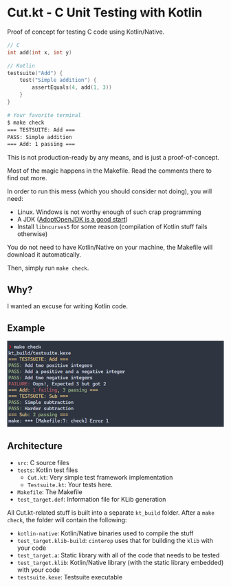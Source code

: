 # Cut.kt - C Unit Testing with Kotlin

Proof of concept for testing C code using Kotlin/Native.

```c
// C
int add(int x, int y)
```

```kotlin
// Kotlin
testsuite("Add") {
    test("Simple addition") {
        assertEquals(4, add(1, 3))
    }
}
```

```sh
# Your favorite terminal
$ make check
=== TESTSUITE: Add ===
PASS: Simple addition
=== Add: 1 passing ===
```

This is not production-ready by any means, and is just a proof-of-concept.

Most of the magic happens in the Makefile. Read the comments there to find out more.

In order to run this mess (which you should consider not doing), you will need:

- Linux. Windows is not worthy enough of such crap programming
- A JDK ([AdoptOpenJDK is a good start](https://adoptopenjdk.net/installation.html#linux-pkg))
- Install `libncurses5` for some reason (compilation of Kotlin stuff fails otherwise)

You do not need to have Kotlin/Native on your machine, the Makefile will download it automatically.

Then, simply run `make check`.

## Why?

I wanted an excuse for writing Kotlin code.

## Example

![Screenshot](screenshot.png)

## Architecture

* `src`: C source files
* `tests`: Kotlin test files
    * `Cut.kt`: Very simple test framework implementation
    * `Testsuite.kt`: Your tests here.
* `Makefile`: The Makefile
* `test_target.def`: Information file for KLib generation

All Cut.kt-related stuff is built into a separate `kt_build` folder. After a `make check`, the folder will contain the following:

* `kotlin-native`: Kotlin/Native binaries used to compile the stuff
* `test_target.klib-build`: `cinterop` uses that for building the `klib` with your code
* `test_target.a`: Static library with all of the code that needs to be tested
* `test_target.klib`: Kotlin/Native library (with the static library embedded) with your code
* `testsuite.kexe`: Testsuite executable
